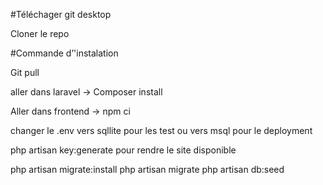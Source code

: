 #Téléchager git desktop  

Cloner le repo  

#Commande d’'instalation  

Git pull  

aller dans laravel -> Composer install  

Aller dans frontend -> npm ci  

changer le .env vers sqllite pour les test ou vers msql pour le deployment 

php artisan key:generate pour rendre le site disponible 

php artisan migrate:install 
php artisan migrate
php artisan db:seed